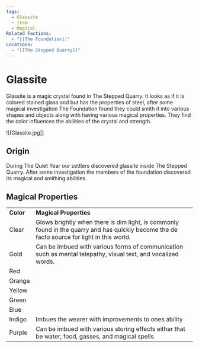 ```yaml
---
tags:
  - Glassite
  - Item
  - Magical
Related Factions:
  - "[[The Foundation]]"
Locations:
  - "[[The Stepped Quarry]]"
---
```

# Glassite

Glassite is a magic crystal found in The Stepped Quarry. It looks as if it is colored stained glass and but has the properties of steel, after some magical investigation The Foundation found they could smith it into various shapes and objects along with having various magical properties. They find the color influences the abilities of the crystal and strength.

![[Glassite.jpg]]

## Origin

During The Quiet Year our settlers discovered glassite inside The Stepped Quarry. After some investigation the members of the foundation discovered its magical and smithing abilities.

## Magical Properties

|   |   |
|---|---|
|**Color**|**Magical Properties**|
|Clear|Glows brightly when there is dim light, is commonly found in the quarry and has quickly become the de facto source for light in this world.|
|Gold|Can be imbued with various forms of communication such as mental telepathy, visual text, and vocalized words.|
|Red||
|Orange||
|Yellow||
|Green||
|Blue||
|Indigo|Imbues the wearer with improvements to ones ability|
|Purple|Can be imbued with various storing effects either that be water, food, gasses, and magical spells|
